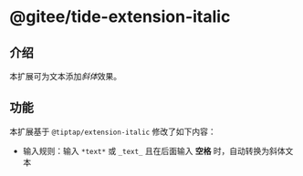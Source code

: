 # @gitee/tide-extension-italic

## 介绍

本扩展可为文本添加*斜体*效果。

## 功能

本扩展基于 `@tiptap/extension-italic` 修改了如下内容：

- 输入规则：输入 `*text*` 或 `_text_` 且在后面输入 **空格** 时，自动转换为斜体文本
